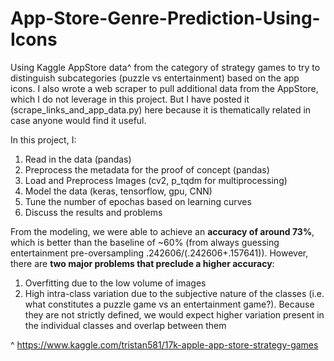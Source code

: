 # App-Store-Genre-Prediction-Using-Icons
Using Kaggle AppStore data^ from the category of strategy games to try to distinguish subcategories (puzzle vs entertainment) based on the app icons. I also wrote a web scraper to pull additional data from the AppStore, which I do not leverage in this project. But I have posted it (scrape_links_and_app_data.py) here because it is thematically related in case anyone would find it useful.

In this project, I:
1. Read in the data (pandas)
2. Preprocess the metadata for the proof of concept (pandas)
3. Load and Preprocess Images (cv2, p_tqdm for multiprocessing)
4. Model the data (keras, tensorflow, gpu, CNN)
5. Tune the number of epochas based on learning curves
6. Discuss the results and problems

From the modeling, we were able to achieve an **accuracy of around 73%**, which is better than the baseline of ~60% (from always guessing entertainment pre-oversampling .242606/(.242606+.157641)). However, there are **two major problems that preclude a higher accuracy**:

1. Overfitting due to the low volume of images
2. High intra-class variation due to the subjective nature of the classes (i.e. what constitutes a puzzle game vs an entertainment game?). Because they are not strictly defined, we would expect higher variation present in the individual classes and overlap between them

^ https://www.kaggle.com/tristan581/17k-apple-app-store-strategy-games
